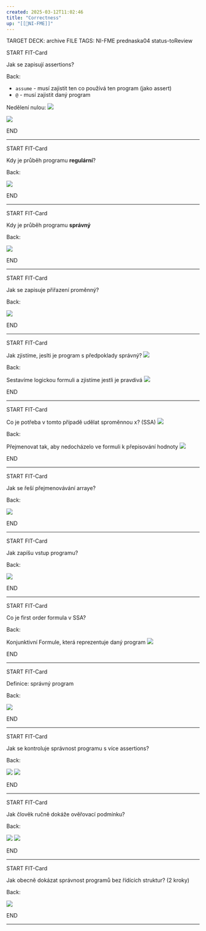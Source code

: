 ```yaml
---
created: 2025-03-12T11:02:46
title: "Correctness"
up: "[[📖NI-FME]]"
---
```


TARGET DECK: archive
FILE TAGS: NI-FME prednaska04 status-toReview


START
FIT-Card

Jak se zapisují assertions?

Back:

- `assume` - musí zajistit ten co používá ten program (jako assert)
- `@` - musí zajistit daný program

<!-- ExampleStart -->
Nedělení nulou:
![](../../Assets/Pasted%20image%2020250312110808.png)

![](../../Assets/Pasted%20image%2020250312110717.png)
<!-- ExampleEnd -->
<!--ID: 1746599655201-->
END

---


START
FIT-Card

Kdy je průběh programu **regulární**?

Back:

![](../../Assets/Pasted%20image%2020250312111040.png)
<!--ID: 1746599655209-->
END

---


START
FIT-Card

Kdy je průběh programu **správný**

Back:

![](../../Assets/Pasted%20image%2020250312111048.png)
<!--ID: 1746599655217-->
END

---


START
FIT-Card

Jak se zapisuje přiřazení proměnný?

Back:

![](../../Assets/Pasted%20image%2020250312111413.png)
<!--ID: 1746599655224-->
END

---


START
FIT-Card

Jak zjistíme, jeslti je program s předpoklady správný?
![](../../Assets/Pasted%20image%2020250312112755.png)

Back:

Sestavíme logickou formuli a zjistíme jestli je pravdivá
![](../../Assets/Pasted%20image%2020250312112805.png)
<!--ID: 1746599655232-->
END

---


START
FIT-Card

Co je potřeba v tomto případě udělat sproměnnou x? (SSA)
![](../../Assets/Pasted%20image%2020250312112636.png)

Back:

Přejmenovat tak, aby nedocházelo ve formuli k přepisování hodnoty
![](../../Assets/Pasted%20image%2020250312112713.png)
<!--ID: 1746599655238-->
END

---


START
FIT-Card

Jak se řeší přejmenovávání arraye?

Back:

![](../../Assets/Pasted%20image%2020250312113530.png)
<!--ID: 1746599655244-->
END

---


START
FIT-Card

Jak zapíšu vstup programu?

Back:

![](../../Assets/Pasted%20image%2020250312113608.png)
<!--ID: 1746599655250-->
END

---


START
FIT-Card

Co je first order formula v SSA?

Back:

Konjunktivní Formule, která reprezentuje daný program
![](../../Assets/Pasted%20image%2020250312114020.png)
<!--ID: 1746599655258-->
END

---


START
FIT-Card

Definice: správný program

Back:

![](../../Assets/Pasted%20image%2020250312114101.png)
<!--ID: 1746599655264-->
END

---


START
FIT-Card

Jak se kontroluje správnost programu s více assertions?

Back:

![](../../Assets/Pasted%20image%2020250312114632.png)
![](../../Assets/Pasted%20image%2020250312114618.png)
<!--ID: 1746599655271-->
END

---


START
FIT-Card

Jak člověk ručně dokáže ověřovací podmínku?

Back:

![](../../Assets/Pasted%20image%2020250312115623.png)
![](../../Assets/Pasted%20image%2020250312115637.png)
<!--ID: 1746599655278-->
END

---


START
FIT-Card

Jak obecně dokázat správnost programů bez řídících struktur? (2 kroky)

Back:

![](../../Assets/Pasted%20image%2020250312115742.png)
<!--ID: 1746599655286-->
END

---
